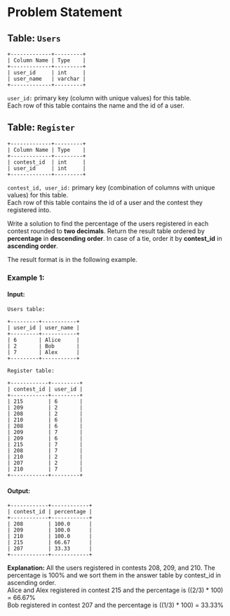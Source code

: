 # Problem Statement
## Table:  `Users`
```
+-------------+---------+
| Column Name | Type    |
+-------------+---------+
| user_id     | int     |
| user_name   | varchar |
+-------------+---------+
```
`user_id:` primary key (column with unique values) for this table.\
Each row of this table contains the name and the id of a user.

## Table:  `Register`
```
+-------------+---------+
| Column Name | Type    |
+-------------+---------+
| contest_id  | int     |
| user_id     | int     |
+-------------+---------+
```
`contest_id, user_id:` primary key (combination of columns with unique values) for this table.\
Each row of this table contains the id of a user and the contest they registered into.

Write a solution to find the percentage of the users registered in each contest rounded to  **two decimals**. Return the result table ordered by  **percentage**  in  **descending order**. In case of a tie, order it by  **contest_id**  in  **ascending order**.

The result format is in the following example.

### Example 1:
#### Input:
`Users table:`
```
+---------+-----------+
| user_id | user_name |
+---------+-----------+
| 6       | Alice     |
| 2       | Bob       |
| 7       | Alex      |
+---------+-----------+
```
`Register table:`
```
+------------+---------+
| contest_id | user_id |
+------------+---------+
| 215        | 6       |
| 209        | 2       |
| 208        | 2       |
| 210        | 6       |
| 208        | 6       |
| 209        | 7       |
| 209        | 6       |
| 215        | 7       |
| 208        | 7       |
| 210        | 2       |
| 207        | 2       |
| 210        | 7       |
+------------+---------+
```
#### Output:
```
+------------+------------+
| contest_id | percentage |
+------------+------------+
| 208        | 100.0      |
| 209        | 100.0      |
| 210        | 100.0      |
| 215        | 66.67      |
| 207        | 33.33      |
+------------+------------+
```
**Explanation:**
All the users registered in contests 208, 209, and 210. The percentage is 100% and we sort them in the answer table by contest_id in ascending order.\
Alice and Alex registered in contest 215 and the percentage is ((2/3) * 100) = 66.67%\
Bob registered in contest 207 and the percentage is ((1/3) * 100) = 33.33%
